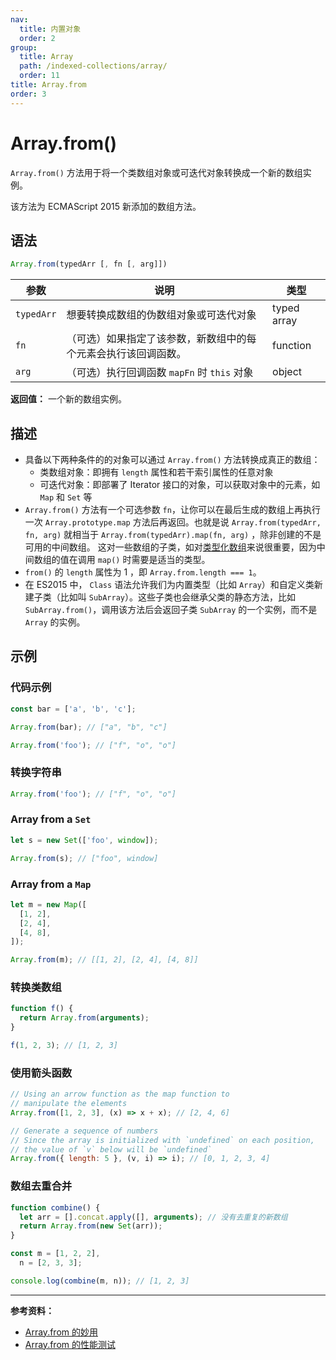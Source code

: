 ```yaml
---
nav:
  title: 内置对象
  order: 2
group:
  title: Array
  path: /indexed-collections/array/
  order: 11
title: Array.from
order: 3
---
```


# Array.from()

`Array.from()` 方法用于将一个类数组对象或可迭代对象转换成一个新的数组实例。

该方法为 ECMAScript 2015 新添加的数组方法。

## 语法

```js
Array.from(typedArr [, fn [, arg]])
```

| 参数       | 说明                                                           | 类型        |
| ---------- | -------------------------------------------------------------- | ----------- |
| `typedArr` | 想要转换成数组的伪数组对象或可迭代对象                         | typed array |
| `fn`       | （可选）如果指定了该参数，新数组中的每个元素会执行该回调函数。 | function    |
| `arg`      | （可选）执行回调函数 `mapFn` 时 `this` 对象                    | object      |

**返回值：** 一个新的数组实例。

## 描述

- 具备以下两种条件的的对象可以通过 `Array.from()` 方法转换成真正的数组：
  - 类数组对象：即拥有 `length` 属性和若干索引属性的任意对象
  - 可迭代对象：即部署了 Iterator 接口的对象，可以获取对象中的元素，如 `Map` 和 `Set` 等
- `Array.from()` 方法有一个可选参数 `fn`，让你可以在最后生成的数组上再执行一次 `Array.prototype.map` 方法后再返回。也就是说 `Array.from(typedArr, fn, arg)` 就相当于 `Array.from(typedArr).map(fn, arg)` ，除非创建的不是可用的中间数组。 这对一些数组的子类，如对[类型化数组](../../typed-array-objects/typed-array-objects)来说很重要，因为中间数组的值在调用 `map()` 时需要是适当的类型。
- `from()` 的 `length` 属性为 1 ，即 `Array.from.length === 1`。
- 在 ES2015 中， `Class` 语法允许我们为内置类型（比如 `Array`）和自定义类新建子类（比如叫 `SubArray`）。这些子类也会继承父类的静态方法，比如 `SubArray.from()`，调用该方法后会返回子类 `SubArray` 的一个实例，而不是 `Array` 的实例。

## 示例

### 代码示例

```js
const bar = ['a', 'b', 'c'];

Array.from(bar); // ["a", "b", "c"]

Array.from('foo'); // ["f", "o", "o"]
```

### 转换字符串

```js
Array.from('foo'); // ["f", "o", "o"]
```

### Array from a `Set`

```js
let s = new Set(['foo', window]);

Array.from(s); // ["foo", window]
```

### Array from a `Map`

```js
let m = new Map([
  [1, 2],
  [2, 4],
  [4, 8],
]);

Array.from(m); // [[1, 2], [2, 4], [4, 8]]
```

### 转换类数组

```js
function f() {
  return Array.from(arguments);
}

f(1, 2, 3); // [1, 2, 3]
```

### 使用箭头函数

```js
// Using an arrow function as the map function to
// manipulate the elements
Array.from([1, 2, 3], (x) => x + x); // [2, 4, 6]

// Generate a sequence of numbers
// Since the array is initialized with `undefined` on each position,
// the value of `v` below will be `undefined`
Array.from({ length: 5 }, (v, i) => i); // [0, 1, 2, 3, 4]
```

### 数组去重合并

```js
function combine() {
  let arr = [].concat.apply([], arguments); // 没有去重复的新数组
  return Array.from(new Set(arr));
}

const m = [1, 2, 2],
  n = [2, 3, 3];

console.log(combine(m, n)); // [1, 2, 3]
```

---

**参考资料：**

- [Array.from 的妙用](https://segmentfault.com/a/1190000004450221)
- [Array.from 的性能测试](https://jsperf.com/constarray/4)
